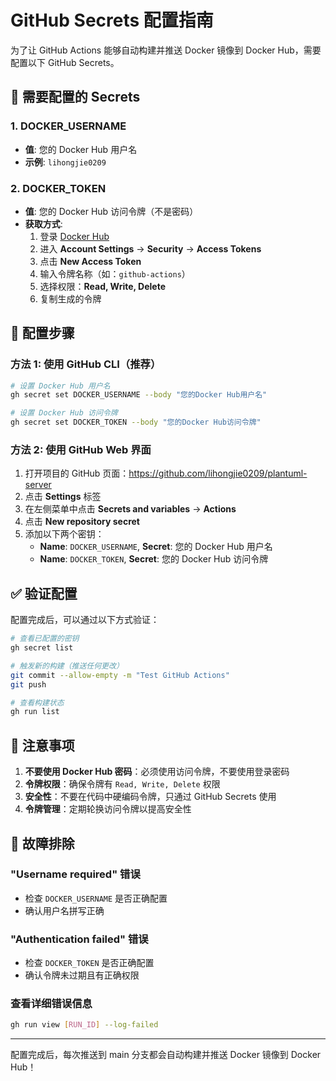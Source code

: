 # GitHub Secrets 配置指南

为了让 GitHub Actions 能够自动构建并推送 Docker 镜像到 Docker Hub，需要配置以下 GitHub Secrets。

## 🔐 需要配置的 Secrets

### 1. DOCKER_USERNAME
- **值**: 您的 Docker Hub 用户名
- **示例**: `lihongjie0209`

### 2. DOCKER_TOKEN
- **值**: 您的 Docker Hub 访问令牌（不是密码）
- **获取方式**: 
  1. 登录 [Docker Hub](https://hub.docker.com/)
  2. 进入 **Account Settings** → **Security** → **Access Tokens**
  3. 点击 **New Access Token**
  4. 输入令牌名称（如：`github-actions`）
  5. 选择权限：**Read, Write, Delete**
  6. 复制生成的令牌

## 📝 配置步骤

### 方法 1: 使用 GitHub CLI（推荐）

```bash
# 设置 Docker Hub 用户名
gh secret set DOCKER_USERNAME --body "您的Docker Hub用户名"

# 设置 Docker Hub 访问令牌
gh secret set DOCKER_TOKEN --body "您的Docker Hub访问令牌"
```

### 方法 2: 使用 GitHub Web 界面

1. 打开项目的 GitHub 页面：https://github.com/lihongjie0209/plantuml-server
2. 点击 **Settings** 标签
3. 在左侧菜单中点击 **Secrets and variables** → **Actions**
4. 点击 **New repository secret**
5. 添加以下两个密钥：
   - **Name**: `DOCKER_USERNAME`, **Secret**: 您的 Docker Hub 用户名
   - **Name**: `DOCKER_TOKEN`, **Secret**: 您的 Docker Hub 访问令牌

## ✅ 验证配置

配置完成后，可以通过以下方式验证：

```bash
# 查看已配置的密钥
gh secret list

# 触发新的构建（推送任何更改）
git commit --allow-empty -m "Test GitHub Actions"
git push

# 查看构建状态
gh run list
```

## 🚨 注意事项

1. **不要使用 Docker Hub 密码**：必须使用访问令牌，不要使用登录密码
2. **令牌权限**：确保令牌有 `Read, Write, Delete` 权限
3. **安全性**：不要在代码中硬编码令牌，只通过 GitHub Secrets 使用
4. **令牌管理**：定期轮换访问令牌以提高安全性

## 🐛 故障排除

### "Username required" 错误
- 检查 `DOCKER_USERNAME` 是否正确配置
- 确认用户名拼写正确

### "Authentication failed" 错误
- 检查 `DOCKER_TOKEN` 是否正确配置
- 确认令牌未过期且有正确权限

### 查看详细错误信息
```bash
gh run view [RUN_ID] --log-failed
```

---

配置完成后，每次推送到 main 分支都会自动构建并推送 Docker 镜像到 Docker Hub！

